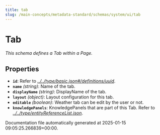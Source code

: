 ```yaml
---
title: tab
slug: /main-concepts/metadata-standard/schemas/system/ui/tab
---
```


# Tab

*This schema defines a Tab within a Page.*

## Properties

- **`id`**: Refer to *[../../type/basic.json#/definitions/uuid](#/../type/basic.json#/definitions/uuid)*.
- **`name`** *(string)*: Name of the tab.
- **`displayName`** *(string)*: DisplayName of the tab.
- **`layout`** *(object)*: Layout configuration for this tab.
- **`editable`** *(boolean)*: Weather tab can be edit by the user or not.
- **`knowledgePanels`**: KnowledgePanels that are part of this Tab. Refer to *[../../type/entityReferenceList.json](#/../type/entityReferenceList.json)*.


Documentation file automatically generated at 2025-01-15 09:05:25.266839+00:00.
